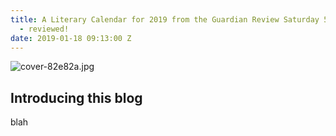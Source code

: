 ```yaml
---
title: A Literary Calendar for 2019 from the Guardian Review Saturday 5 January 2019
  - reviewed!
date: 2019-01-18 09:13:00 Z
---
```


![cover-82e82a.jpg](/uploads/cover-82e82a.jpg)

## Introducing this blog

blah